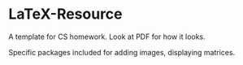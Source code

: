 # LaTeX-Resource
A template for CS homework. Look at PDF for how it looks.

Specific packages included for adding images, displaying matrices.
